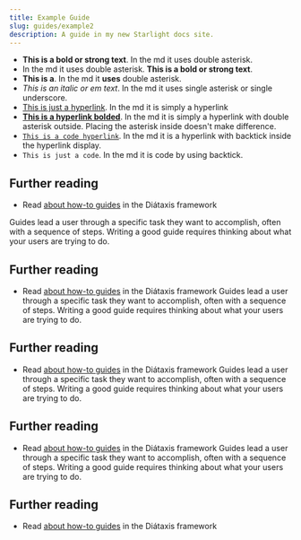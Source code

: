 ```yaml
---
title: Example Guide
slug: guides/example2
description: A guide in my new Starlight docs site.
---
```


- **This is a bold or strong text**. In the md it uses double asterisk.
- In the md it uses double asterisk. **This is a bold or strong text**. 
- **This is a**. In the md it **uses** double asterisk.
- _This is an italic or em text_. In the md it uses single asterisk or single underscore.
- [This is just a hyperlink](/cs-notes). In the md it is simply a hyperlink
- **[This is a hyperlink bolded](/cs-notes)**. In the md it is simply a hyperlink with double asterisk outside. Placing the asterisk inside doesn't make difference.
- [`This is a code hyperlink`](/cs-notes). In the md it is a hyperlink with backtick inside the hyperlink display.
- `This is just a code`. In the md it is code by using backtick.

## Further reading

- Read [about how-to guides](https://diataxis.fr/how-to-guides/) in the Diátaxis framework

Guides lead a user through a specific task they want to accomplish, often with a sequence of steps.
Writing a good guide requires thinking about what your users are trying to do.

## Further reading

- Read [about how-to guides](https://diataxis.fr/how-to-guides/) in the Diátaxis framework
  Guides lead a user through a specific task they want to accomplish, often with a sequence of steps.
  Writing a good guide requires thinking about what your users are trying to do.

## Further reading

- Read [about how-to guides](https://diataxis.fr/how-to-guides/) in the Diátaxis framework
  Guides lead a user through a specific task they want to accomplish, often with a sequence of steps.
  Writing a good guide requires thinking about what your users are trying to do.

## Further reading

- Read [about how-to guides](https://diataxis.fr/how-to-guides/) in the Diátaxis framework
  Guides lead a user through a specific task they want to accomplish, often with a sequence of steps.
  Writing a good guide requires thinking about what your users are trying to do.

## Further reading

- Read [about how-to guides](https://diataxis.fr/how-to-guides/) in the Diátaxis framework
